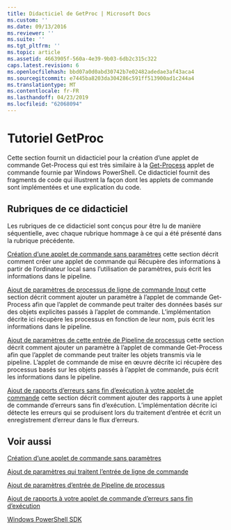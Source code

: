 ```yaml
---
title: Didacticiel de GetProc | Microsoft Docs
ms.custom: ''
ms.date: 09/13/2016
ms.reviewer: ''
ms.suite: ''
ms.tgt_pltfrm: ''
ms.topic: article
ms.assetid: 4663905f-560a-4e39-9b03-6db2c315c322
caps.latest.revision: 6
ms.openlocfilehash: bbd07a0d0abd30742b7e02482adedae3af43aca4
ms.sourcegitcommit: e7445ba8203da304286c591ff513900ad1c244a4
ms.translationtype: MT
ms.contentlocale: fr-FR
ms.lasthandoff: 04/23/2019
ms.locfileid: "62068094"
---
```

# <a name="getproc-tutorial"></a>Tutoriel GetProc

Cette section fournit un didacticiel pour la création d’une applet de commande Get-Process qui est très similaire à la [Get-Process](/powershell/module/Microsoft.PowerShell.Management/Get-Process) applet de commande fournie par Windows PowerShell. Ce didacticiel fournit des fragments de code qui illustrent la façon dont les applets de commande sont implémentées et une explication du code.

## <a name="topics-in-this-tutorial"></a>Rubriques de ce didacticiel

Les rubriques de ce didacticiel sont conçus pour être lu de manière séquentielle, avec chaque rubrique hommage à ce qui a été présenté dans la rubrique précédente.

[Création d’une applet de commande sans paramètres](./creating-a-cmdlet-without-parameters.md) cette section décrit comment créer une applet de commande qui Récupère des informations à partir de l’ordinateur local sans l’utilisation de paramètres, puis écrit les informations dans le pipeline.

[Ajout de paramètres de processus de ligne de commande Input](./adding-parameters-that-process-command-line-input.md) cette section décrit comment ajouter un paramètre à l’applet de commande Get-Process afin que l’applet de commande peut traiter des données basés sur des objets explicites passés à l’applet de commande. L’implémentation décrite ici récupère les processus en fonction de leur nom, puis écrit les informations dans le pipeline.

[Ajout de paramètres de cette entrée de Pipeline de processus](./adding-parameters-that-process-pipeline-input.md) cette section décrit comment ajouter un paramètre à l’applet de commande Get-Process afin que l’applet de commande peut traiter les objets transmis via le pipeline. L’applet de commande de mise en œuvre décrite ici récupère des processus basés sur les objets passés à l’applet de commande, puis écrit les informations dans le pipeline.

[Ajout de rapports d’erreurs sans fin d’exécution à votre applet de commande](./adding-non-terminating-error-reporting-to-your-cmdlet.md) cette section décrit comment ajouter des rapports à une applet de commande d’erreurs sans fin d’exécution. L’implémentation décrite ici détecte les erreurs qui se produisent lors du traitement d’entrée et écrit un enregistrement d’erreur dans le flux d’erreurs.

## <a name="see-also"></a>Voir aussi

[Création d’une applet de commande sans paramètres](./creating-a-cmdlet-without-parameters.md)

[Ajout de paramètres qui traitent l’entrée de ligne de commande](./adding-parameters-that-process-command-line-input.md)

[Ajout de paramètres d’entrée de Pipeline de processus](./adding-parameters-that-process-pipeline-input.md)

[Ajout de rapports à votre applet de commande d’erreurs sans fin d’exécution](./adding-non-terminating-error-reporting-to-your-cmdlet.md)

[Windows PowerShell SDK](../windows-powershell-reference.md)
